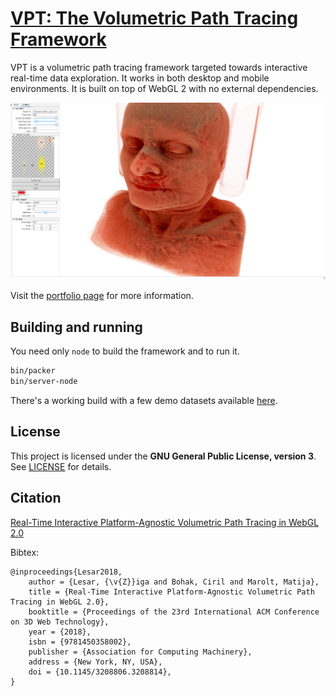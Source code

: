 # [VPT: The Volumetric Path Tracing Framework](http://lgm.fri.uni-lj.si/research/volumetric-path-tracing-framework/)

VPT is a volumetric path tracing framework targeted towards interactive
real-time data exploration. It works in both desktop and mobile environments.
It is built on top of WebGL 2 with no external dependencies.

![VPT](src/images/screenshot.jpg)

Visit the [portfolio page](http://lgm.fri.uni-lj.si/research/volumetric-path-tracing-framework/) for more information.

## Building and running

You need only `node` to build the framework and to run it.

```bash
bin/packer
bin/server-node
```

There's a working build with a few demo datasets available [here](http://lgm.fri.uni-lj.si/~ziga).

## License

This project is licensed under the **GNU General Public License, version 3**.
See [LICENSE](LICENSE) for details.


## Citation
[Real-Time Interactive Platform-Agnostic Volumetric Path Tracing in WebGL 2.0](https://dl.acm.org/doi/10.1145/3208806.3208814)

Bibtex:
```
@inproceedings{Lesar2018,
    author = {Lesar, {\v{Z}}iga and Bohak, Ciril and Marolt, Matija},
    title = {Real-Time Interactive Platform-Agnostic Volumetric Path Tracing in WebGL 2.0},
    booktitle = {Proceedings of the 23rd International ACM Conference on 3D Web Technology},
    year = {2018},
    isbn = {9781450358002},
    publisher = {Association for Computing Machinery},
    address = {New York, NY, USA},
    doi = {10.1145/3208806.3208814},
}
```
